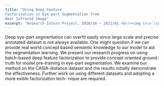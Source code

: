 ```yaml
---
title: "Using Deep Feature
Factorization in Eye-part Segmentation from
Near Infrared Image"
excerpt: "Research Intern Project, 2020/10 ~ 2021/01 <br/><img src='/images/4.png'>"
---
```

Deep eye-part segmentation can overfit easily since large
scale and precise annotated dataset is not always available. One might
question if we can provide real world concept based semantic knowledge
to our model to aid the segmentation learning. We present
our research progress on using batch-based deep feature factorization to
provide concept oriented ground-truth for model pre-training in eye-part
segmentation. We examine our method on the CASIA-distance dataset
and the results initially demonstrate the effectiveness. Further work on
using different datasets and adopting a more 
exible factorization tech-
nique are required.

